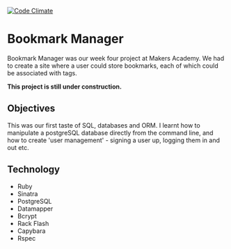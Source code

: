 [![Code Climate](https://codeclimate.com/github/katebeavis/bookmark_manager/badges/gpa.svg)](https://codeclimate.com/github/katebeavis/bookmark_manager)
# Bookmark Manager

Bookmark Manager was our week four project at Makers Academy. We had to create a site where a user could store bookmarks, each of which could be associated with tags.

**This project is still under construction.**

## Objectives

This was our first taste of SQL, databases and ORM. I learnt how to manipulate a postgreSQL database directly from the command line, and how to create 'user management' - signing a user up, logging them in and out etc.

## Technology
- Ruby
- Sinatra
- PostgreSQL
- Datamapper
- Bcrypt
- Rack Flash
- Capybara
- Rspec
